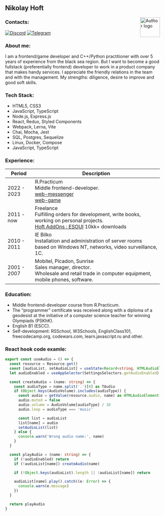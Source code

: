 ## Nikolay Hoft

<img align="right" width="64" height="64" title="Author logo" src="http://daytec.ru/img/Ranjy-96.svg">

### Contacts:

[![Discord](https://img.shields.io/badge/Discord-%237289DA.svg?logo=discord&logoColor=white)](https://discord.gg/mr.hoft) 
[![Telegram](https://img.shields.io/badge/-Telegram-0088cc?style=flat-square&logo=Telegram&logoColor=white)](https://t.me/mrHoft)

### About me:

I am a frontend/game developer and C++/Python practitioner with over 5 years of experience from the black sea region.
But I want to become a good fullstack (preferentially frontend) developer to work in a product company that makes handy services. I appreciate the friendly relations in the team and with the management. My strengths: diligence, desire to improve and good soft skills.

### Tech Stack:

- HTML5, CSS3
- JavaScript, TypeScript
- Node.js, Express.js
- React, Redux, Styled Components
- Webpack, Lerna, Vite
- Chai, Mocha, Jest
- SQL, Postgres, Sequelize
- Linux, Docker, Compose
- JavaScript, TypeScript
<!--
![HTML5](https://img.shields.io/badge/html5-%23E34F26.svg?style=for-the-badge&logo=html5&logoColor=white)
![CSS3](https://img.shields.io/badge/css3-%231572B6.svg?style=for-the-badge&logo=css3&logoColor=white)
![JavaScript](https://img.shields.io/badge/javascript-%23323330.svg?style=for-the-badge&logo=javascript&logoColor=%23F7DF1E)
![TypeScript](https://img.shields.io/badge/typescript-%23007ACC.svg?style=for-the-badge&logo=typescript&logoColor=white)
![NodeJS](https://img.shields.io/badge/node.js-6DA55F?style=for-the-badge&logo=node.js&logoColor=white)
![Express.js](https://img.shields.io/badge/express.js-%23404d59.svg?style=for-the-badge&logo=express&logoColor=%2361DAFB)
![React](https://img.shields.io/badge/react-%2320232a.svg?style=for-the-badge&logo=react&logoColor=%2361DAFB)
![Redux](https://img.shields.io/badge/redux-%23593d88.svg?style=for-the-badge&logo=redux&logoColor=white)
![Styled Components](https://img.shields.io/badge/styled--components-DB7093?style=for-the-badge&logo=styled-components&logoColor=white)
![Webpack](https://img.shields.io/badge/webpack-%238DD6F9.svg?style=for-the-badge&logo=webpack&logoColor=black)
![Postgres](https://img.shields.io/badge/postgres-%23316192.svg?style=for-the-badge&logo=postgresql&logoColor=white)

![Figma](https://img.shields.io/badge/figma-%23F24E1E.svg?style=for-the-badge&logo=figma&logoColor=white)
![Gimp Gnu Image Manipulation Program](https://img.shields.io/badge/Gimp-657D8B?style=for-the-badge&logo=gimp&logoColor=FFFFFF)

![LINUX](https://img.shields.io/badge/Linux-FCC624?style=for-the-badge&logo=linux&logoColor=black)
![Docker](https://img.shields.io/badge/docker-%230db7ed.svg?style=for-the-badge&logo=docker&logoColor=white)

![C++](https://img.shields.io/badge/c++-%2300599C.svg?style=for-the-badge&logo=c%2B%2B&logoColor=white)
![Python](https://img.shields.io/badge/python-3670A0?style=for-the-badge&logo=python&logoColor=ffdd54)
![Perl](https://img.shields.io/badge/perl-%2339457E.svg?style=for-the-badge&logo=perl&logoColor=white)
-->
### Experience:

| Period | Description |
| --- | --- |
| 2022 - 2023 | Я.Practicum<br/>Middle frontend-developer.<br/>[web-messenger](https://github.com/mrHoft/pet-chat)<br/>[web-game](https://github.com/fastPaws-game/fastPaws)|
| 2011 - now  | Freelance<br/>Fulfilling orders for development, write books, working on personal projects.<br/>[Hoft AddOns : ESOUI](https://www.esoui.com/downloads/author-23287.html) 10kk+ downloads|
| 2010 - 2011 | IE Bilko<br/>Installation and administration of server rooms based on Windows NT, networks, video surveillance, 1C. |
| 2001 - 2007 | Mobitel, Picadon, Sunrise<br/>Sales manager, director.<br/>Wholesale and retail trade in computer equipment, mobile phones, software. |

### Education:

- Middle frontend-developer course from Я.Practicum.
- The “programmer” certificate was received along with a diploma of a geodesist at the initiative of a computer science teacher for winning Olympiads (PSKhK).
- English B1 (ESCC).
- Self-development: RSSchool, W3Schools, EnglishClass101, freecodecamp.org, codewars.com, learn.javascript.ru and other.

### React hook code examle:

```ts
export const useAudio = () => {
  const resource = Resource.get()
  const [audioList, setAudioList] = useState<Record<string, HTMLAudioElement>>({})
  let audioEnabled = useAppSelector(SettingsSelectors.getAudioEnabled)

  const createAudio = (name: string) => {
    const audioType = name.split('.')[0] as TAudio
    if (Object.keys(AudioVolume).includes(audioType)) {
      const audio = getValue(resource.audio, name) as HTMLAudioElement
      audio.muted = false
      audio.volume = AudioVolume[audioType] / 10
      audio.loop = audioType === 'music'

      const list = audioList
      list[name] = audio
      setAudioList(list)
    } else {
      console.warn('Wrong audio name:', name)
    }
  }

  const playAudio = (name: string) => {
    if (!audioEnabled) return
    if (!audioList[name]) createAudio(name)

    if (!Object.keys(audioList).length || !audioList[name]) return

    audioList[name].play().catch((e: Error) => {
      console.warn(e.message)
    })
  }

  return playAudio
}
```
